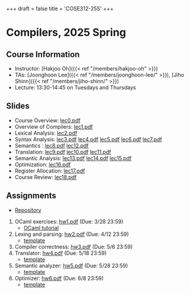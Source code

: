 +++
draft = false
title = 'COSE312-25S'
+++

# Compilers, 2025 Spring

## Course Information

- Instructor: [Hakjoo Oh]({{< ref "/members/hakjoo-oh" >}})
- TAs: [Joonghoon Lee]({{< ref "/members/joonghoon-lee/" >}}), [Jiho Shinn]({{< ref "/members/jiho-shinn/" >}})
- Lecture: 13:30-14:45 on Tuesdays and Thursdays 


## Slides

- Course Overview: [lec0.pdf](./slides/lec0.pdf)
- Overview of Compilers: [lec1.pdf](./slides/lec1.pdf)
- Lexical Analysis: [lec2.pdf](./slides/lec2.pdf)
- Syntax Analysis: [lec3.pdf](./slides/lec3.pdf) [lec4.pdf](./slides/lec4.pdf) [lec5.pdf](./slides/lec5.pdf) [lec6.pdf](./slides/lec6.pdf) [lec7.pdf](./slides/lec7.pdf)
- Semantics : [lec8.pdf](./slides/lec8.pdf) [lec12.pdf](./slides/lec12.pdf)
- Translation: [lec9.pdf](./slides/lec9.pdf) [lec10.pdf](./slides/lec10.pdf) [lec11.pdf](./slides/lec11.pdf)
- Semantic Analysis: [lec13.pdf](./slides/lec13.pdf) [lec14.pdf](./slides/lec14.pdf) [lec15.pdf](./slides/lec15.pdf)
- Optimization: [lec16.pdf](./slides/lec16.pdf)
- Register Allocation: [lec17.pdf](./slides/lec17.pdf)
- Course Review: [lec18.pdf](./slides/lec18.pdf)

## Assignments
- [Repository](https://github.com/kupl-courses/COSE312-2025spring)
1. OCaml exercises: [hw1.pdf](./hw/hw1.pdf) (Due: 3/28 23:59)
    - [OCaml tutorial](./ocaml-tutorial.pdf)
2. Lexing and parsing: [hw2.pdf](./hw/hw2.pdf) (Due: 4/12 23:59)
    - [template](https://github.com/kupl-courses/COSE312-2025spring/tree/main/hw2)
3. Compiler correctness: [hw3.pdf](./hw/hw3.pdf) (Due: 5/6 23:59)
4. Translator: [hw4.pdf](./hw/hw4.pdf) (Due: 5/18 23:59)
    - [template](https://github.com/kupl-courses/COSE312-2025spring/tree/main/hw456/translator.ml)
5. Semantic analyzer: [hw5.pdf](./hw/hw5.pdf) (Due: 5/28 23:59)
    - [template](https://github.com/kupl-courses/COSE312-2025spring/blob/main/hw456/analyzer.ml)
6. Optimizer: [hw6.pdf](./hw/hw6.pdf) (Due: 6/8 23:59)
    - [template](https://github.com/kupl-courses/COSE312-2025spring/tree/main/hw456/optimizer.ml)
